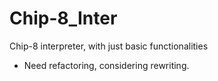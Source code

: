 # Chip-8_Inter
Chip-8 interpreter, with just basic functionalities

- Need refactoring, considering rewriting.